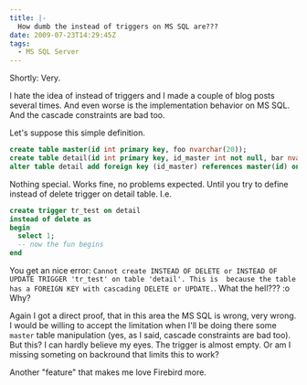 ```yaml
---
title: |-
  How dumb the instead of triggers on MS SQL are???
date: 2009-07-23T14:29:45Z
tags:
  - MS SQL Server
---
```

Shortly: Very.

I hate the idea of instead of triggers and I made a couple of blog posts several times. And even worse is the implementation behavior on MS SQL. And the cascade constraints are bad too.

Let's suppose this simple definition.

```sql
create table master(id int primary key, foo nvarchar(20));
create table detail(id int primary key, id_master int not null, bar nvarchar(20));
alter table detail add foreign key (id_master) references master(id) on delete cascade;
```

Nothing special. Works fine, no problems expected. Until you try to define instead of delete trigger on detail table. I.e.

```sql
create trigger tr_test on detail
instead of delete as
begin
  select 1;
  -- now the fun begins
end
```

You get an nice error: `Cannot create INSTEAD OF DELETE or INSTEAD OF UPDATE TRIGGER 'tr_test' on table 'detail'. This is  because the table has a FOREIGN KEY with cascading DELETE or UPDATE.`. What the hell??? :o Why?

Again I got a direct proof, that in this area the MS SQL is wrong, very wrong. I would be willing to accept the limitation when I'll be doing there some `master` table manipulation (yes, as I said, cascade constraints are bad too). But this? I can hardly believe my eyes. The trigger is almost empty. Or am I missing someting on backround that limits this to work?

Another "feature" that makes me love Firebird more.